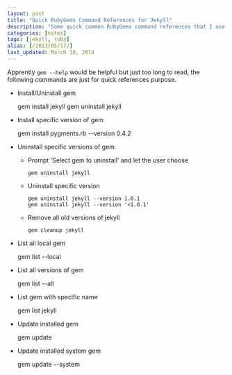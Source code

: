 ```yaml
---
layout: post
title: "Quick RubyGems Command References for Jekyll"
description: "Some quick common RubyGems command references that I use for maintaining my Jekyll site 'yizeng.me'."
categories: [notes]
tags: [jekyll, ruby]
alias: [/2013/05/17/]
last_updated: March 18, 2014
---
```

Apprently `gem --help` would be helpful but just too long to read, the following commands are just for quick references purpose.

- Install/Uninstall gem

  	gem install jekyll
  	gem uninstall jekyll

- Install specific version of gem

  	gem install pygments.rb --version 0.4.2

- Uninstall specific versions of gem

	+ Prompt 'Select gem to uninstall' and let the user choose

		  gem uninstall jekyll

	+ Uninstall specific version

		  gem uninstall jekyll --version 1.0.1
		  gem uninstall jekyll --version '<1.0.1'

	+ Remove all old versions of jekyll

		  gem cleanup jekyll

- List all local gem

  	gem list --local

- List all versions of gem

  	gem list --all

- List gem with specific name

  	gem list jekyll

- Update installed gem

  	gem update

- Update installed system gem

  	gem update --system
